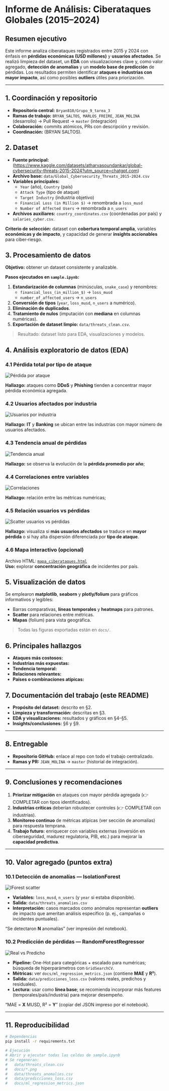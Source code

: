 # Informe de Análisis: Ciberataques Globales (2015–2024)

## Resumen ejecutivo
Este informe analiza ciberataques registrados entre 2015 y 2024 con énfasis en **pérdidas económicas (USD millones)** y **usuarios afectados**. Se realizó limpieza del dataset, un **EDA** con visualizaciones clave y, como valor agregado, **detección de anomalías** y un **modelo base de predicción** de pérdidas. Los resultados permiten identificar **ataques e industrias con mayor impacto**, así como posibles **outliers** útiles para priorización.

---

## 1. Coordinación y repositorio
- **Repositorio central:** `Bryan810/Grupo_9_tarea_3`
- **Ramas de trabajo:** `BRYAN_SALTOS`,` MARLOS_FREIRE`, `JEAN_MOLINA` (desarrollo) → Pull Request → `master` (integración)
- **Colaboración:** commits atómicos, PRs con descripción y revisión.
- **Coordinación:** (BRYAN SALTOS).


## 2. Dataset
- **Fuente principal:** (https://www.kaggle.com/datasets/atharvasoundankar/global-cybersecurity-threats-2015-2024?utm_source=chatgpt.com)
- **Archivo base:** `data/Global_Cybersecurity_Threats_2015-2024.csv`
- **Variables principales:**
  - `Year` (año), `Country` (país)
  - `Attack Type` (tipo de ataque)
  - `Target Industry` (industria objetivo)
  - `Financial Loss (in Million $)` → renombrada a `loss_musd`
  - `Number of Affected Users` → renombrada a `n_users`
- **Archivos auxiliares:** `country_coordinates.csv` (coordenadas por país) y `salaries_cyber.csv`.

**Criterio de selección:** dataset con **cobertura temporal amplia**, variables **económicas y de impacto**, y capacidad de generar **insights accionables** para ciber‐riesgo.


## 3. Procesamiento de datos
**Objetivo:** obtener un dataset consistente y analizable.

**Pasos ejecutados en `sample.ipynb`:**
1. **Estandarización de columnas** (minúsculas, `snake_case`) y renombres:
   - `financial_loss_(in_million_$)` → `loss_musd`
   - `number_of_affected_users` → `n_users`
2. **Conversión de tipos** (`year`, `loss_musd`, `n_users` a numérico).
3. **Eliminación de duplicados**.
4. **Tratamiento de nulos** (imputación con **mediana** en columnas numéricas).
5. **Exportación de dataset limpio:** `data/threats_clean.csv`.

> Resultado: dataset listo para EDA, visualizaciones y modelos.


## 4. Análisis exploratorio de datos (EDA)

### 4.1 Pérdida total por tipo de ataque
![Pérdida por ataque](docs/loss_por_attacktype.png)


**Hallazgo:** ataques como **DDoS** y **Phishing** tienden a concentrar mayor pérdida económica agregada.

### 4.2 Usuarios afectados por industria
![Usuarios por industria](docs/users_por_industry.png)

**Hallazgo:** **IT** y **Banking** se ubican entre las industrias con mayor número de usuarios afectados.

### 4.3 Tendencia anual de pérdidas
![Tendencia anual](docs/trend_loss_year.png)

**Hallazgo:** se observa la evolución de la **pérdida promedio por año**;

### 4.4 Correlaciones entre variables
![Correlaciones](docs/corr_matrix.png)

**Hallazgo:** relación entre las métricas numéricas; 

### 4.5 Relación usuarios vs pérdidas
![Scatter usuarios vs pérdidas](docs/scatter_users_loss.png)

**Hallazgo:** visualiza si **más usuarios afectados** se traduce en **mayor pérdida** o si hay alta dispersión diferenciada por **tipo de ataque**.

### 4.6 Mapa interactivo (opcional)
Archivo HTML: [`mapa_ciberataques.html`](./mapa_ciberataques.html)  
**Uso:** explorar **concentración geográfica** de incidentes por país.


## 5. Visualización de datos
Se emplearon **matplotlib**, **seaborn** y **plotly/folium** para gráficos informativos y legibles:
- Barras comparativas, **líneas temporales** y **heatmaps** para patrones.
- **Scatter** para relaciones entre métricas.
- **Mapas** (folium) para vista geográfica.

> Todas las figuras exportadas están en `docs/`.


## 6. Principales hallazgos
- **Ataques más costosos:**
- **Industrias más expuestas:** 
- **Tendencia temporal:** 
- **Relaciones relevantes:** 
- **Países o combinaciones atípicas:** 


## 7. Documentación del trabajo (este README)
- **Propósito del dataset:** descrito en §2.
- **Limpieza y transformación:** descritas en §3.
- **EDA y visualizaciones:** resultados y gráficos en §4–§5.
- **Insights/conclusiones:** §6 y §9.

---

## 8. Entregable
- **Repositorio GitHub:** enlace al repo con todo el trabajo centralizado.  
- **Ramas y PR:** `JEAN_MOLINA` → `master` (historial de integración).

---

## 9. Conclusiones y recomendaciones
1. **Priorizar mitigación** en ataques con mayor pérdida agregada (👉 COMPLETAR con tipos identificados).  
2. **Industrias críticas** deberían robustecer controles (👉 COMPLETAR con industrias).  
3. **Monitoreo continuo** de métricas atípicas (ver sección de anomalías) para respuesta temprana.  
4. **Trabajo futuro:** enriquecer con variables externas (inversión en ciberseguridad, madurez regulatoria, PIB, etc.) para mejorar la **capacidad predictiva**.

---

## 10. Valor agregado (puntos extra)

### 10.1 Detección de anomalías — IsolationForest
![IForest scatter](docs/iforest_scatter.png)

- **Variables:** `loss_musd`, `n_users` (y `year` si estaba disponible).
- **Salida:** `data/threats_anomalies.csv`
- **Interpretación:** casos marcados como anómalos representan **outliers** de impacto que ameritan análisis específico (p. ej., campañas o incidentes puntuales).

“Se detectaron **N** anomalías” (ver impresión del notebook).

### 10.2 Predicción de pérdidas — RandomForestRegressor
![Real vs Predicho](docs/rf_actual_vs_pred.png)

- **Pipeline:** One-Hot para categóricas + escalado para numéricas; búsqueda de hiperparámetros con `GridSearchCV`.
- **Métricas:** ver `docs/ml_regression_metrics.json` (contiene **MAE** y **R²**).  
- **Salida:** `data/predicciones_loss.csv` (valores reales, predichos y residuales).
- **Lectura:** usar como **línea base**; se recomienda incorporar más features (temporales/país/industria) para mejorar desempeño.

“MAE = **X** MUSD, R² = **Y**” (copiar del JSON impreso por el notebook).

---

## 11. Reproducibilidad
```bash
# Dependencias
pip install -r requirements.txt

# Ejecución
# Abrir y ejecutar todas las celdas de sample.ipynb
# Se regeneran:
#   data/threats_clean.csv
#   docs/*.png
#   data/threats_anomalies.csv
#   data/predicciones_loss.csv
#   docs/ml_regression_metrics.json


